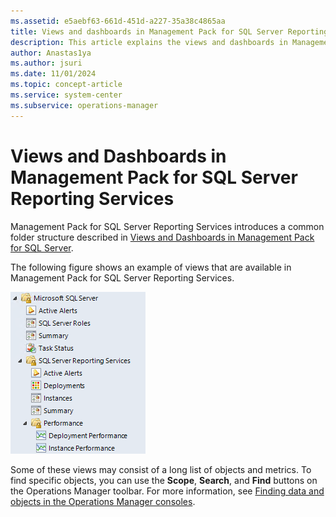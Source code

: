 ```yaml
---
ms.assetid: e5aebf63-661d-451d-a227-35a38c4865aa
title: Views and dashboards in Management Pack for SQL Server Reporting Services
description: This article explains the views and dashboards in Management Pack for SQL Server Reporting Services
author: Anastas1ya
ms.author: jsuri
ms.date: 11/01/2024
ms.topic: concept-article
ms.service: system-center
ms.subservice: operations-manager
---
```


# Views and Dashboards in Management Pack for SQL Server Reporting Services

Management Pack for SQL Server Reporting Services introduces a common folder structure described in [Views and Dashboards in Management Pack for SQL Server](sql-server-management-pack-views-and-dashboards.md).

The following figure shows an example of views that are available in Management Pack for SQL Server Reporting Services.

![Screenshot showing Reporting services views.](./media/reporting-services-management-pack/rs-mp-views.png)

Some of these views may consist of a long list of objects and metrics. To find specific objects, you can use the **Scope**, **Search**, and **Find** buttons on the Operations Manager toolbar. For more information, see [Finding data and objects in the Operations Manager consoles](manage-console-finding-data.md).
